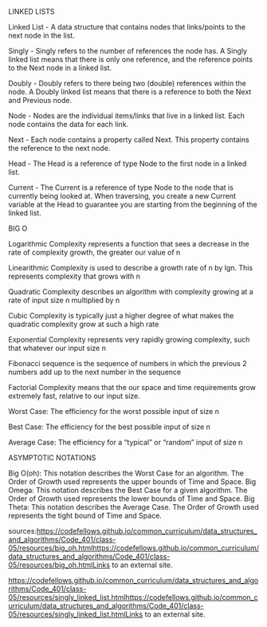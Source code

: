 LINKED LISTS

Linked List - A data structure that contains nodes that links/points to the next node in the list.

Singly - Singly refers to the number of references the node has. A Singly linked list means that there is only one reference, and the reference points to the Next node in a linked list.

Doubly - Doubly refers to there being two (double) references within the node. A Doubly linked list means that there is a reference to both the Next and Previous node.

Node - Nodes are the individual items/links that live in a linked list. Each node contains the data for each link.

Next - Each node contains a property called Next. This property contains the reference to the next node.

Head - The Head is a reference of type Node to the first node in a linked list.

Current - The Current is a reference of type Node to the node that is currently being looked at. When traversing, you create a new Current variable at the Head to guarantee you are starting from the beginning of the linked list.

BIG O

Logarithmic Complexity represents a function that sees a decrease in the rate of complexity growth, the greater our value of n

Linearithmic Complexity is used to describe a growth rate of n by lgn. This represents complexity that grows with n

Quadratic Complexity describes an algorithm with complexity growing at a rate of input size n multiplied by n

Cubic Complexity is typically just a higher degree of what makes the quadratic complexity grow at such a high rate

Exponential Complexity represents very rapidly growing complexity, such that whatever our input size n

Fibonacci sequence is the sequence of numbers in which the previous 2 numbers add up to the next number in the sequence

Factorial Complexity means that the our space and time requirements grow extremely fast, relative to our input size.

Worst Case: The efficiency for the worst possible input of size n

Best Case: The efficiency for the best possible input of size n

Average Case: The efficiency for a “typical” or “random” input of size n

ASYMPTOTIC NOTATIONS

Big O(oh): This notation describes the Worst Case for an algorithm. The Order of Growth used represents the upper bounds of Time and Space.
Big Omega: This notation describes the Best Case for a given algorithm. The Order of Growth used represents the lower bounds of Time and Space.
Big Theta: This notation describes the Average Case. The Order of Growth used represents the tight bound of Time and Space.
 

sources:https://codefellows.github.io/common_curriculum/data_structures_and_algorithms/Code_401/class-05/resources/big_oh.htmlhttps://codefellows.github.io/common_curriculum/data_structures_and_algorithms/Code_401/class-05/resources/big_oh.htmlLinks to an external site.

https://codefellows.github.io/common_curriculum/data_structures_and_algorithms/Code_401/class-05/resources/singly_linked_list.htmlhttps://codefellows.github.io/common_curriculum/data_structures_and_algorithms/Code_401/class-05/resources/singly_linked_list.htmlLinks to an external site.